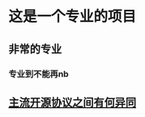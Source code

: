 # 这是一个专业的项目
## 非常的专业
### 专业到不能再nb
## [主流开源协议之间有何异同](https://blog.csdn.net/frankarmstrong/article/details/100536891)